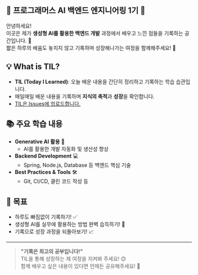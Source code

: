 ## 🌟 프로그래머스 AI 백엔드 엔지니어링 1기 🌟

안녕하세요!  
이곳은 제가 **생성형 AI를 활용한 백엔드 개발** 과정에서 배우고 느낀 점들을 기록하는 공간입니다. 📝  
짧은 하루의 배움도 놓치지 않고 기록하며 성장해나가는 여정을 함께해주세요! 🚀  

## 💡 What is TIL?
- **TIL (Today I Learned)**: 오늘 배운 내용을 간단히 정리하고 기록하는 학습 습관입니다.
- 매일매일 배운 내용을 기록하며 **지식의 축적**과 **성장**을 확인합니다.
- [TIL은 Issues에 업로드합니다.](https://github.com/soheeGit/TIL/issues)

## 📚 주요 학습 내용
- **Generative AI 활용** 🤖  
  - AI를 활용한 개발 자동화 및 생산성 향상
- **Backend Development** 💻  
  - Spring, Node.js, Database 등 백엔드 핵심 기술
- **Best Practices & Tools** 🛠️  
  - Git, CI/CD, 클린 코드 작성 등

## 🎯 목표
- 하루도 빠짐없이 기록하기! ✅  
- 생성형 AI를 실무에 활용하는 방법 완벽 습득하기! 🤩  
- 기록으로 성장 과정을 되돌아보기! 📈  

---

> **"기록은 최고의 공부입니다!"**  
TIL을 통해 성장하는 제 여정을 지켜봐 주세요! 😊  
함께 배우고 싶은 내용이 있다면 언제든 공유해주세요! 🙌
